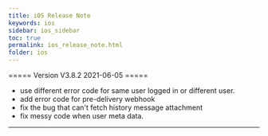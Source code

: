 ```yaml
---
title: iOS Release Note
keywords: ios
sidebar: ios_sidebar
toc: true
permalink: ios_release_note.html
folder: ios
---
```


===== Version V3.8.2 2021-06-05 =====

  * use different error code for same user logged in or different user.
  * add error code for pre-delivery webhook
  * fix the bug that can't fetch history message attachment 
  * fix messy code when user meta data.

------------------------------------------------------------------------

